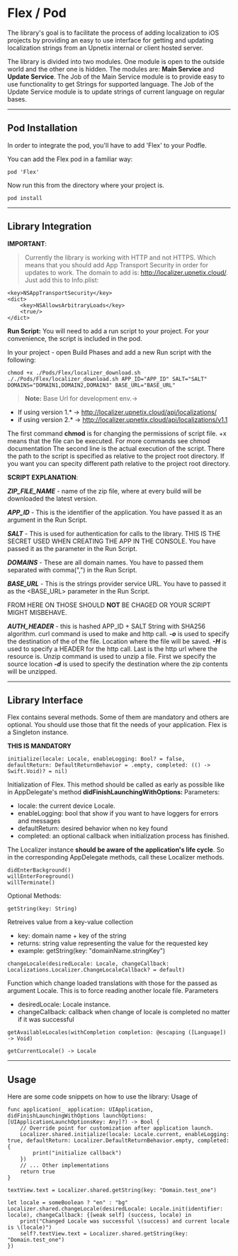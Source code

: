 Flex / Pod
===================
The library's goal is to facilitate the process of adding localization to iOS projects by providing an easy to use interface for getting and updating localization strings from an Upnetix internal or client hosted server.


The library is divided into two modules. One module is open to the outside world and the other one is hidden. The modules are: **Main Service** and **Update Service**.
The Job of the Main Service module is to provide easy to use functionality to get Strings for supported language.
The Job of the Update Service module is to update strings of current language on regular bases.

----------
Pod Installation
-------------

In order to integrate the pod, you'll have to add 'Flex' to your Podfle.

You can add the Flex pod in a familiar way:
```
pod 'Flex'
```

Now run this from the directory where your project is.
```
pod install
```
----------
Library Integration
-------------
**IMPORTANT**:

>Currently the library is working with HTTP and not HTTPS. Which means that you should add App Transport Security in order for updates to work. The domain to add is:
http://localizer.upnetix.cloud/. Just add this to Info.plist: 

```
<key>NSAppTransportSecurity</key>
<dict>
	<key>NSAllowsArbitraryLoads</key>
	<true/>
</dict>
```

**Run Script:**
You will need to add a run script to your project. For your convenience, the script is included in the pod.

In your project - open Build Phases and add a new Run script with the following:
```
chmod +x ./Pods/Flex/localizer_download.sh
././Pods/Flex/localizer_download.sh APP_ID="APP_ID" SALT="SALT" DOMAINS="DOMAIN1,DOMAIN2,DOMAIN3" BASE_URL="BASE_URL"
```

> **Note:** Base Url for development env.->
- If using version 1.* -> http://localizer.upnetix.cloud/api/localizations/
- if using version 2.* -> http://localizer.upnetix.cloud/api/localizations/v1.1

The first command **chmod** is for changing the permissions of script file. +x means that the file can be executed. For more commands see chmod documentation
The second line is the actual execution of the script. There the path to the script is specified as relative to the project root directory. If you want you can specity different path relative to the project root directory.

**SCRIPT EXPLANATION**:

***ZIP_FILE_NAME*** - name of the zip file, where at every build will be downloaded the latest version.

***APP_ID*** - This is the identifier of the application. You have passed it as an argument in the Run Script.

***SALT*** - This is used for authentication for calls to the library. THIS IS THE SECRET USED WHEN CREATING THE APP IN THE CONSOLE. You have passed it as the <Secret> parameter in the Run Script.

***DOMAINS*** - These are all domain names. You have to passed them separated with comma(",") in the Run Script.

***BASE_URL*** - This is the strings provider service URL. You have to passed it as the <BASE_URL> parameter in the Run Script.

FROM HERE ON THOSE SHOULD **NOT** BE CHAGED OR YOUR SCRIPT MIGHT MISBEHAVE.

***AUTH_HEADER*** - this is hashed APP_ID + SALT String with SHA256 algorithm.
curl command is used to make and http call.
***-o*** is used to specify the destination of the of the file. Location where the file will be saved.
***-H*** is used to specify a HEADER for the http call.
Last is the http url where the resource is.
Unzip command is used to unzip a file.
First we specify the source location
***-d*** is used to specify the destination where the zip contents will be unzipped.

-------------

Library Interface
-------------

Flex contains several methods. Some of them are mandatory and others are optional. You should use those that fit the needs of your application. Flex is a Singleton instance.

**THIS IS MANDATORY**
```
initialize(locale: Locale, enableLogging: Bool? = false, defaultReturn: DefaultReturnBehavior = .empty, completed: (() -> Swift.Void)? = nil)
```
Initialization of Flex. This method should be called as early as possible like in AppDelegate's method **didFinishLaunchingWithOptions:**
Parameters:

- locale: the current device Locale.
- enableLogging: bool that show if you want to have loggers for errors and messages
- defaultReturn: desired behavior when no key found
- completed: an optional callback when initialization process has finished.


The Localizer instance **should be aware of the application's life cycle**.
So in the corresponding AppDelegate methods, call these Localizer methods.

```
didEnterBackground()
willEnterForeground()
willTerminate()
```

Optional Methods:

```
getString(key: String)
```
Retreives value from a key-value collection

- key: domain name + key of the string
- returns: string value representing the value for the requested key
- example: getString(key: "domainName.stringKey")

```
changeLocale(desiredLocale: Locale, changeCallback: Localizations.Localizer.ChangeLocaleCallback? = default)
```
Function which change loaded translations with those for the passed as argument Locale. This is to force reading another locale file.
Parameters
- desiredLocale: Locale instance.
- changeCallback: callback when change of locale is completed no matter if it was successful

```
getAvailableLocales(withCompletion completion: @escaping ([Language]) -> Void)
```

```
getCurrentLocale() -> Locale
```

-----------

Usage
-------------

Here are some code snippets on how to use the library:
Usage of

```
func application(_ application: UIApplication, didFinishLaunchingWithOptions launchOptions: [UIApplicationLaunchOptionsKey: Any]?) -> Bool {
	// Override point for customization after application launch.
	Localizer.shared.initialize(locale: Locale.current, enableLogging: true, defaultReturn: Localizer.DefaultReturnBehavior.empty, completed: {
		print("initialize callback")
	})
	// ... Other implementations
	return true
}

```
```
textView.text = Localizer.shared.getString(key: "Domain.test_one")

```

```
let locale = someBoolean ? "en" : "bg"
Localizer.shared.changeLocale(desiredLocale: Locale.init(identifier: locale), changeCallback: {[weak self] (success, locale) in
	print("Changed Locale was successful \(success) and current locale is \(locale)")
	self?.textView.text = Localizer.shared.getString(key: "Domain.test_one")
})

```


